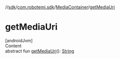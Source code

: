 //[sdk](../../../index.md)/[com.robotemi.sdk](../index.md)/[MediaContainer](index.md)/[getMediaUri](get-media-uri.md)



# getMediaUri  
[androidJvm]  
Content  
abstract fun [getMediaUri](get-media-uri.md)(): [String](https://developer.android.com/reference/kotlin/java/lang/String.html)  



